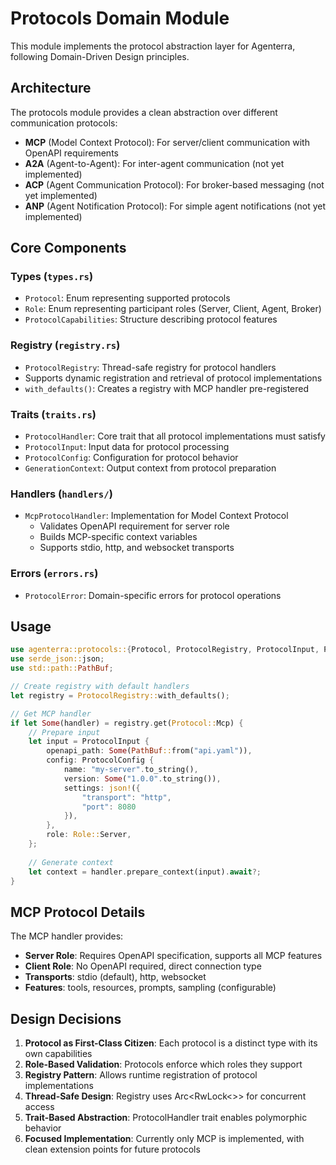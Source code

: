 # Protocols Domain Module

This module implements the protocol abstraction layer for Agenterra, following Domain-Driven Design principles.

## Architecture

The protocols module provides a clean abstraction over different communication protocols:
- **MCP** (Model Context Protocol): For server/client communication with OpenAPI requirements
- **A2A** (Agent-to-Agent): For inter-agent communication (not yet implemented)
- **ACP** (Agent Communication Protocol): For broker-based messaging (not yet implemented)
- **ANP** (Agent Notification Protocol): For simple agent notifications (not yet implemented)

## Core Components

### Types (`types.rs`)
- `Protocol`: Enum representing supported protocols
- `Role`: Enum representing participant roles (Server, Client, Agent, Broker)
- `ProtocolCapabilities`: Structure describing protocol features

### Registry (`registry.rs`)
- `ProtocolRegistry`: Thread-safe registry for protocol handlers
- Supports dynamic registration and retrieval of protocol implementations
- `with_defaults()`: Creates a registry with MCP handler pre-registered

### Traits (`traits.rs`)
- `ProtocolHandler`: Core trait that all protocol implementations must satisfy
- `ProtocolInput`: Input data for protocol processing
- `ProtocolConfig`: Configuration for protocol behavior
- `GenerationContext`: Output context from protocol preparation

### Handlers (`handlers/`)
- `McpProtocolHandler`: Implementation for Model Context Protocol
  - Validates OpenAPI requirement for server role
  - Builds MCP-specific context variables
  - Supports stdio, http, and websocket transports

### Errors (`errors.rs`)
- `ProtocolError`: Domain-specific errors for protocol operations

## Usage

```rust
use agenterra::protocols::{Protocol, ProtocolRegistry, ProtocolInput, ProtocolConfig, Role};
use serde_json::json;
use std::path::PathBuf;

// Create registry with default handlers
let registry = ProtocolRegistry::with_defaults();

// Get MCP handler
if let Some(handler) = registry.get(Protocol::Mcp) {
    // Prepare input
    let input = ProtocolInput {
        openapi_path: Some(PathBuf::from("api.yaml")),
        config: ProtocolConfig {
            name: "my-server".to_string(),
            version: Some("1.0.0".to_string()),
            settings: json!({
                "transport": "http",
                "port": 8080
            }),
        },
        role: Role::Server,
    };
    
    // Generate context
    let context = handler.prepare_context(input).await?;
}
```

## MCP Protocol Details

The MCP handler provides:
- **Server Role**: Requires OpenAPI specification, supports all MCP features
- **Client Role**: No OpenAPI required, direct connection type
- **Transports**: stdio (default), http, websocket
- **Features**: tools, resources, prompts, sampling (configurable)

## Design Decisions

1. **Protocol as First-Class Citizen**: Each protocol is a distinct type with its own capabilities
2. **Role-Based Validation**: Protocols enforce which roles they support
3. **Registry Pattern**: Allows runtime registration of protocol implementations
4. **Thread-Safe Design**: Registry uses Arc<RwLock<>> for concurrent access
5. **Trait-Based Abstraction**: ProtocolHandler trait enables polymorphic behavior
6. **Focused Implementation**: Currently only MCP is implemented, with clean extension points for future protocols